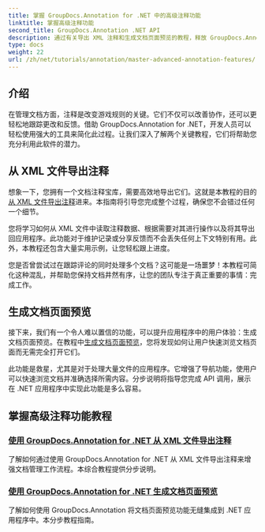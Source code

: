 ```yaml
---
title: 掌握 GroupDocs.Annotation for .NET 中的高级注释功能
linktitle: 掌握高级注释功能
second_title: GroupDocs.Annotation .NET API
description: 通过有关导出 XML 注释和生成文档页面预览的教程，释放 GroupDocs.Annotation for .NET 的潜力。
type: docs
weight: 22
url: /zh/net/tutorials/annotation/master-advanced-annotation-features/
---
```

## 介绍

在管理文档方面，注释是改变游戏规则的关键。它们不仅可以改善协作，还可以更轻松地跟踪更改和反馈。借助 GroupDocs.Annotation for .NET，开发人员可以轻松使用强大的工具来简化此过程。让我们深入了解两个关键教程，它们将帮助您充分利用此软件的潜力。

## 从 XML 文件导出注释

想象一下，您拥有一个文档注释宝库，需要高效地导出它们。这就是本教程的目的[从 XML 文件导出注释](./export-annotations-from-xml-file/)进来。本指南将引导您完成整个过程，确保您不会错过任何一个细节。 

您将学习如何从 XML 文件中读取注释数据、根据需要对其进行操作以及将其导出回应用程序。此功能对于维护记录或分享反馈而不会丢失任何上下文特别有用。此外，本教程还包含大量实用示例，让您轻松跟上进度。 

您是否曾尝试过在跟踪评论的同时处理多个文档？这可能是一场噩梦！本教程可简化这种混乱，并帮助您保持文档井然有序，让您的团队专注于真正重要的事情：完成工作。

## 生成文档页面预览

接下来，我们有一个令人难以置信的功能，可以提升应用程序中的用户体验：生成文档页面预览。在教程中[生成文档页面预览](./generate-document-page-previews/)，您将发现如何让用户快速浏览文档页面而无需完全打开它们。

此功能是救星，尤其是对于处理大量文件的应用程序。它增强了导航功能，使用户可以快速浏览文档并准确选择所需内容。分步说明将指导您完成 API 调用，展示在 .NET 应用程序中实现此功能是多么容易。 

## 掌握高级注释功能教程
### [使用 GroupDocs.Annotation for .NET 从 XML 文件导出注释](./export-annotations-from-xml-file/)
了解如何通过使用 GroupDocs.Annotation for .NET 从 XML 文件导出注释来增强文档管理工作流程。本综合教程提供分步说明。
### [使用 GroupDocs.Annotation for .NET 生成文档页面预览](./generate-document-page-previews/)
了解如何使用 GroupDocs.Annotation 将文档页面预览功能无缝集成到 .NET 应用程序中。本分步教程指南。